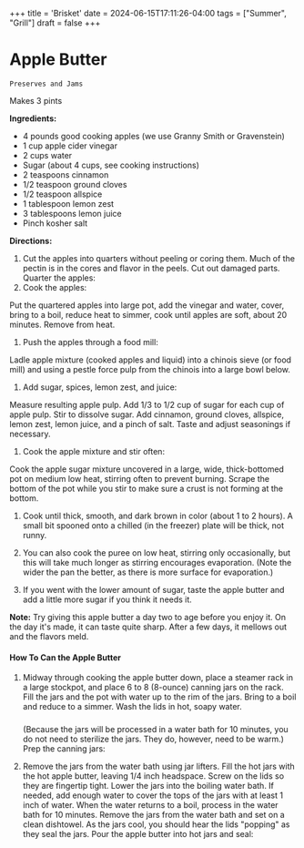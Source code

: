 +++
title = 'Brisket'
date = 2024-06-15T17:11:26-04:00
tags = ["Summer", "Grill"]
draft = false
+++
# Apple Butter

`Preserves and Jams`

Makes 3 pints

**Ingredients:**

- 4 pounds good cooking apples (we use Granny Smith or Gravenstein)
- 1 cup apple cider vinegar
- 2 cups water
- Sugar (about 4 cups, see cooking instructions)
- 2 teaspoons cinnamon
- 1/2 teaspoon ground cloves
- 1/2 teaspoon allspice
- 1 tablespoon lemon zest
- 3 tablespoons lemon juice
- Pinch kosher salt

**Directions:**

1. Cut the apples into quarters without peeling or coring them. Much of the pectin is in the cores and flavor in the peels. Cut out damaged parts.
    Quarter the apples: 
2. Cook the apples: 

Put the quartered apples into large pot, add the vinegar and water, cover, bring to a boil, reduce heat to simmer, cook until apples are soft, about 20 minutes. Remove from heat.

1. Push the apples through a food mill:

Ladle apple mixture (cooked apples and liquid) into a chinois sieve (or food mill) and using a pestle force pulp from the chinois into a large bowl below.

1. Add sugar, spices, lemon zest, and juice: 

Measure resulting apple pulp. Add 1/3 to 1/2 cup of sugar for each cup of apple pulp. Stir to dissolve sugar. Add cinnamon, ground cloves, allspice, lemon zest, lemon juice, and a pinch of salt. Taste and adjust seasonings if necessary.

1. Cook the apple mixture and stir often: 

Cook the apple sugar mixture uncovered in a large, wide, thick-bottomed pot on medium low heat, stirring often to prevent burning. Scrape the bottom of the pot while you stir to make sure a crust is not forming at the bottom.

1. Cook until thick, smooth, and dark brown in color (about 1 to 2 hours). A small bit spooned onto a chilled (in the freezer) plate will be thick, not runny.

1. You can also cook the puree on low heat, stirring only occasionally, but this will take much longer as stirring encourages evaporation. (Note the wider the pan the better, as there is more surface for evaporation.)

1. If you went with the lower amount of sugar, taste the apple butter and add a little more sugar if you think it needs it.

**Note:** Try giving this apple butter a day two to age before you enjoy it. On the day it's made, it can taste quite sharp. After a few days, it mellows out and the flavors meld.

#### **How To Can the Apple Butter** 

1. Midway through cooking the apple butter down, place a steamer rack in a large stockpot, and place 6 to 8 (8-ounce) canning jars on the rack. Fill the jars and the pot with water up to the rim of the jars.
    Bring to a boil and reduce to a simmer.
    Wash the lids in hot, soapy water.
    ### 
    (Because the jars will be processed in a water bath for 10 minutes, you do not need to sterilize the jars. They do, however, need to be warm.)
    Prep the canning jars: 

1. Remove the jars from the water bath using jar lifters. Fill the hot jars with the hot apple butter, leaving 1/4 inch headspace. Screw on the lids so they are fingertip tight.
    Lower the jars into the boiling water bath. If needed, add enough water to cover the tops of the jars with at least 1 inch of water. When the water returns to a boil, process in the water bath for 10 minutes.
    Remove the jars from the water bath and set on a clean dishtowel. As the jars cool, you should hear the lids "popping" as they seal the jars.
    Pour the apple butter into hot jars and seal: 
